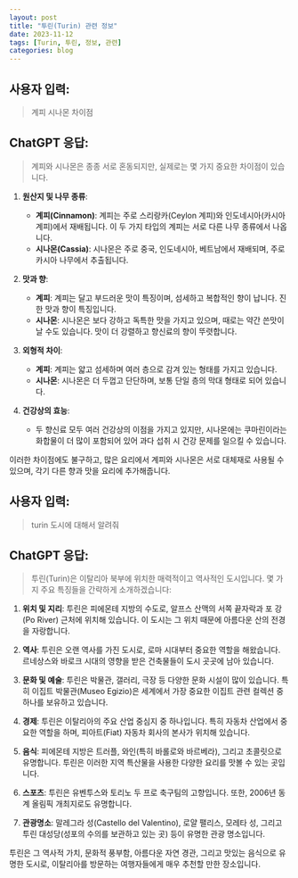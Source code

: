 ```yaml
---
layout: post
title: "투린(Turin) 관련 정보"
date: 2023-11-12
tags: [Turin, 투린, 정보, 관련]
categories: blog
---
```


## 사용자 입력:
> 계피 시나몬 차이점

## ChatGPT 응답:
> 계피와 시나몬은 종종 서로 혼동되지만, 실제로는 몇 가지 중요한 차이점이 있습니다.

1. **원산지 및 나무 종류**:
   - **계피(Cinnamon)**: 계피는 주로 스리랑카(Ceylon 계피)와 인도네시아(카시아 계피)에서 재배됩니다. 이 두 가지 타입의 계피는 서로 다른 나무 종류에서 나옵니다.
   - **시나몬(Cassia)**: 시나몬은 주로 중국, 인도네시아, 베트남에서 재배되며, 주로 카시아 나무에서 추출됩니다.

2. **맛과 향**:
   - **계피**: 계피는 달고 부드러운 맛이 특징이며, 섬세하고 복합적인 향이 납니다. 진한 맛과 향이 특징입니다.
   - **시나몬**: 시나몬은 보다 강하고 독특한 맛을 가지고 있으며, 때로는 약간 쓴맛이 날 수도 있습니다. 맛이 더 강렬하고 향신료의 향이 뚜렷합니다.

3. **외형적 차이**:
   - **계피**: 계피는 얇고 섬세하며 여러 층으로 감겨 있는 형태를 가지고 있습니다.
   - **시나몬**: 시나몬은 더 두껍고 단단하며, 보통 단일 층의 막대 형태로 되어 있습니다.

4. **건강상의 효능**:
   - 두 향신료 모두 여러 건강상의 이점을 가지고 있지만, 시나몬에는 쿠마린이라는 화합물이 더 많이 포함되어 있어 과다 섭취 시 건강 문제를 일으킬 수 있습니다.

이러한 차이점에도 불구하고, 많은 요리에서 계피와 시나몬은 서로 대체재로 사용될 수 있으며, 각기 다른 향과 맛을 요리에 추가해줍니다.

## 사용자 입력:
> turin 도시에 대해서 알려줘

## ChatGPT 응답:
> 투린(Turin)은 이탈리아 북부에 위치한 매력적이고 역사적인 도시입니다. 몇 가지 주요 특징들을 간략하게 소개하겠습니다:

1. **위치 및 지리**: 투린은 피에몬테 지방의 수도로, 알프스 산맥의 서쪽 끝자락과 포 강(Po River) 근처에 위치해 있습니다. 이 도시는 그 위치 때문에 아름다운 산의 전경을 자랑합니다.

2. **역사**: 투린은 오랜 역사를 가진 도시로, 로마 시대부터 중요한 역할을 해왔습니다. 르네상스와 바로크 시대의 영향을 받은 건축물들이 도시 곳곳에 남아 있습니다.

3. **문화 및 예술**: 투린은 박물관, 갤러리, 극장 등 다양한 문화 시설이 많이 있습니다. 특히 이집트 박물관(Museo Egizio)은 세계에서 가장 중요한 이집트 관련 컬렉션 중 하나를 보유하고 있습니다.

4. **경제**: 투린은 이탈리아의 주요 산업 중심지 중 하나입니다. 특히 자동차 산업에서 중요한 역할을 하며, 피아트(Fiat) 자동차 회사의 본사가 위치해 있습니다.

5. **음식**: 피에몬테 지방은 트러플, 와인(특히 바롤로와 바르베라), 그리고 초콜릿으로 유명합니다. 투린은 이러한 지역 특산물을 사용한 다양한 요리를 맛볼 수 있는 곳입니다.

6. **스포츠**: 투린은 유벤투스와 토리노 두 프로 축구팀의 고향입니다. 또한, 2006년 동계 올림픽 개최지로도 유명합니다.

7. **관광명소**: 말레그라 성(Castello del Valentino), 로얄 팰리스, 모레타 성, 그리고 투린 대성당(성포의 수의를 보관하고 있는 곳) 등이 유명한 관광 명소입니다.

투린은 그 역사적 가치, 문화적 풍부함, 아름다운 자연 경관, 그리고 맛있는 음식으로 유명한 도시로, 이탈리아를 방문하는 여행자들에게 매우 추천할 만한 장소입니다.

